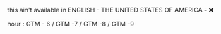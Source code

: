 this ain't available in ENGLISH - THE UNITED STATES OF AMERICA - ❌

hour : GTM - 6 / GTM -7 / GTM -8 / GTM -9

